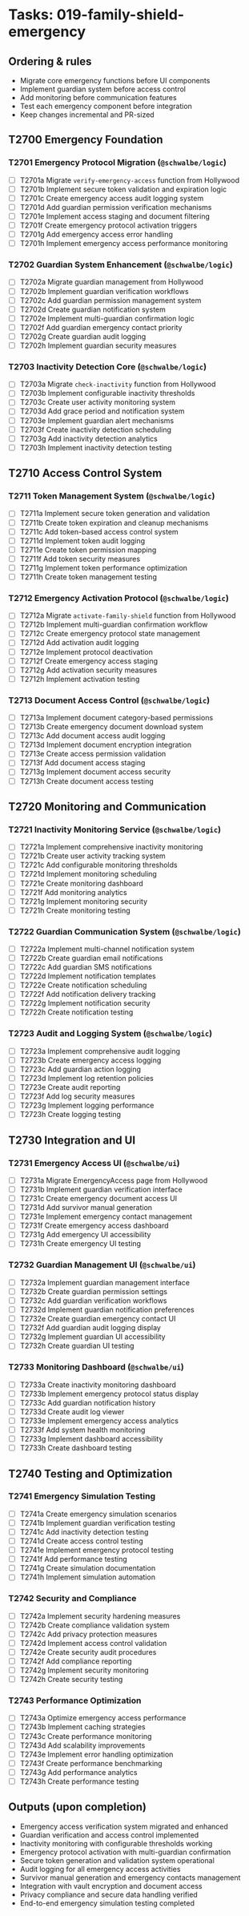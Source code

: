 # Tasks: 019-family-shield-emergency

## Ordering & rules

- Migrate core emergency functions before UI components
- Implement guardian system before access control
- Add monitoring before communication features
- Test each emergency component before integration
- Keep changes incremental and PR-sized

## T2700 Emergency Foundation

### T2701 Emergency Protocol Migration (`@schwalbe/logic`)

- [ ] T2701a Migrate `verify-emergency-access` function from Hollywood
- [ ] T2701b Implement secure token validation and expiration logic
- [ ] T2701c Create emergency access audit logging system
- [ ] T2701d Add guardian permission verification mechanisms
- [ ] T2701e Implement access staging and document filtering
- [ ] T2701f Create emergency protocol activation triggers
- [ ] T2701g Add emergency access error handling
- [ ] T2701h Implement emergency access performance monitoring

### T2702 Guardian System Enhancement (`@schwalbe/logic`)

- [ ] T2702a Migrate guardian management from Hollywood
- [ ] T2702b Implement guardian verification workflows
- [ ] T2702c Add guardian permission management system
- [ ] T2702d Create guardian notification system
- [ ] T2702e Implement multi-guardian confirmation logic
- [ ] T2702f Add guardian emergency contact priority
- [ ] T2702g Create guardian audit logging
- [ ] T2702h Implement guardian security measures

### T2703 Inactivity Detection Core (`@schwalbe/logic`)

- [ ] T2703a Migrate `check-inactivity` function from Hollywood
- [ ] T2703b Implement configurable inactivity thresholds
- [ ] T2703c Create user activity monitoring system
- [ ] T2703d Add grace period and notification system
- [ ] T2703e Implement guardian alert mechanisms
- [ ] T2703f Create inactivity detection scheduling
- [ ] T2703g Add inactivity detection analytics
- [ ] T2703h Implement inactivity detection testing

## T2710 Access Control System

### T2711 Token Management System (`@schwalbe/logic`)

- [ ] T2711a Implement secure token generation and validation
- [ ] T2711b Create token expiration and cleanup mechanisms
- [ ] T2711c Add token-based access control system
- [ ] T2711d Implement token audit logging
- [ ] T2711e Create token permission mapping
- [ ] T2711f Add token security measures
- [ ] T2711g Implement token performance optimization
- [ ] T2711h Create token management testing

### T2712 Emergency Activation Protocol (`@schwalbe/logic`)

- [ ] T2712a Migrate `activate-family-shield` function from Hollywood
- [ ] T2712b Implement multi-guardian confirmation workflow
- [ ] T2712c Create emergency protocol state management
- [ ] T2712d Add activation audit logging
- [ ] T2712e Implement protocol deactivation
- [ ] T2712f Create emergency access staging
- [ ] T2712g Add activation security measures
- [ ] T2712h Implement activation testing

### T2713 Document Access Control (`@schwalbe/logic`)

- [ ] T2713a Implement document category-based permissions
- [ ] T2713b Create emergency document download system
- [ ] T2713c Add document access audit logging
- [ ] T2713d Implement document encryption integration
- [ ] T2713e Create access permission validation
- [ ] T2713f Add document access staging
- [ ] T2713g Implement document access security
- [ ] T2713h Create document access testing

## T2720 Monitoring and Communication

### T2721 Inactivity Monitoring Service (`@schwalbe/logic`)

- [ ] T2721a Implement comprehensive inactivity monitoring
- [ ] T2721b Create user activity tracking system
- [ ] T2721c Add configurable monitoring thresholds
- [ ] T2721d Implement monitoring scheduling
- [ ] T2721e Create monitoring dashboard
- [ ] T2721f Add monitoring analytics
- [ ] T2721g Implement monitoring security
- [ ] T2721h Create monitoring testing

### T2722 Guardian Communication System (`@schwalbe/logic`)

- [ ] T2722a Implement multi-channel notification system
- [ ] T2722b Create guardian email notifications
- [ ] T2722c Add guardian SMS notifications
- [ ] T2722d Implement notification templates
- [ ] T2722e Create notification scheduling
- [ ] T2722f Add notification delivery tracking
- [ ] T2722g Implement notification security
- [ ] T2722h Create notification testing

### T2723 Audit and Logging System (`@schwalbe/logic`)

- [ ] T2723a Implement comprehensive audit logging
- [ ] T2723b Create emergency access logging
- [ ] T2723c Add guardian action logging
- [ ] T2723d Implement log retention policies
- [ ] T2723e Create audit reporting
- [ ] T2723f Add log security measures
- [ ] T2723g Implement logging performance
- [ ] T2723h Create logging testing

## T2730 Integration and UI

### T2731 Emergency Access UI (`@schwalbe/ui`)

- [ ] T2731a Migrate EmergencyAccess page from Hollywood
- [ ] T2731b Implement guardian verification interface
- [ ] T2731c Create emergency document access UI
- [ ] T2731d Add survivor manual generation
- [ ] T2731e Implement emergency contact management
- [ ] T2731f Create emergency access dashboard
- [ ] T2731g Add emergency UI accessibility
- [ ] T2731h Create emergency UI testing

### T2732 Guardian Management UI (`@schwalbe/ui`)

- [ ] T2732a Implement guardian management interface
- [ ] T2732b Create guardian permission settings
- [ ] T2732c Add guardian verification workflows
- [ ] T2732d Implement guardian notification preferences
- [ ] T2732e Create guardian emergency contact UI
- [ ] T2732f Add guardian audit logging display
- [ ] T2732g Implement guardian UI accessibility
- [ ] T2732h Create guardian UI testing

### T2733 Monitoring Dashboard (`@schwalbe/ui`)

- [ ] T2733a Create inactivity monitoring dashboard
- [ ] T2733b Implement emergency protocol status display
- [ ] T2733c Add guardian notification history
- [ ] T2733d Create audit log viewer
- [ ] T2733e Implement emergency access analytics
- [ ] T2733f Add system health monitoring
- [ ] T2733g Implement dashboard accessibility
- [ ] T2733h Create dashboard testing

## T2740 Testing and Optimization

### T2741 Emergency Simulation Testing

- [ ] T2741a Create emergency simulation scenarios
- [ ] T2741b Implement guardian verification testing
- [ ] T2741c Add inactivity detection testing
- [ ] T2741d Create access control testing
- [ ] T2741e Implement emergency protocol testing
- [ ] T2741f Add performance testing
- [ ] T2741g Create simulation documentation
- [ ] T2741h Implement simulation automation

### T2742 Security and Compliance

- [ ] T2742a Implement security hardening measures
- [ ] T2742b Create compliance validation system
- [ ] T2742c Add privacy protection measures
- [ ] T2742d Implement access control validation
- [ ] T2742e Create security audit procedures
- [ ] T2742f Add compliance reporting
- [ ] T2742g Implement security monitoring
- [ ] T2742h Create security testing

### T2743 Performance Optimization

- [ ] T2743a Optimize emergency access performance
- [ ] T2743b Implement caching strategies
- [ ] T2743c Create performance monitoring
- [ ] T2743d Add scalability improvements
- [ ] T2743e Implement error handling optimization
- [ ] T2743f Create performance benchmarking
- [ ] T2743g Add performance analytics
- [ ] T2743h Create performance testing

## Outputs (upon completion)

- Emergency access verification system migrated and enhanced
- Guardian verification and access control implemented
- Inactivity monitoring with configurable thresholds working
- Emergency protocol activation with multi-guardian confirmation
- Secure token generation and validation system operational
- Audit logging for all emergency access activities
- Survivor manual generation and emergency contacts management
- Integration with vault encryption and document access
- Privacy compliance and secure data handling verified
- End-to-end emergency simulation testing completed
